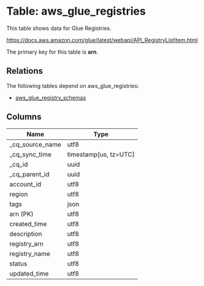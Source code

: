 # Table: aws_glue_registries

This table shows data for Glue Registries.

https://docs.aws.amazon.com/glue/latest/webapi/API_RegistryListItem.html

The primary key for this table is **arn**.

## Relations

The following tables depend on aws_glue_registries:
  - [aws_glue_registry_schemas](aws_glue_registry_schemas)

## Columns

| Name          | Type          |
| ------------- | ------------- |
|_cq_source_name|utf8|
|_cq_sync_time|timestamp[us, tz=UTC]|
|_cq_id|uuid|
|_cq_parent_id|uuid|
|account_id|utf8|
|region|utf8|
|tags|json|
|arn (PK)|utf8|
|created_time|utf8|
|description|utf8|
|registry_arn|utf8|
|registry_name|utf8|
|status|utf8|
|updated_time|utf8|